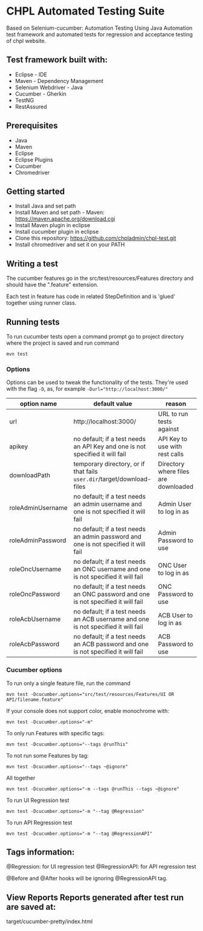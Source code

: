 # CHPL Automated Testing Suite

Based on Selenium-cucumber: Automation Testing Using Java Automation test framework and automated tests for regression and acceptance testing of chpl website.

## Test framework built with:

* Eclipse - IDE
* Maven - Dependency Management
* Selenium Webdriver - Java
* Cucumber - Gherkin
* TestNG
* RestAssured

## Prerequisites
* Java
* Maven
* Eclipse
* Eclipse Plugins
* Cucumber
* Chromedriver

## Getting started

* Install Java and set path
* Install Maven and set path - Maven: https://maven.apache.org/download.cgi
* Install Maven plugin in eclipse
* Install cucumber plugin in eclipse
* Clone this repository: https://github.com/chpladmin/chpl-test.git
* Install chromedriver and set it on your PATH

## Writing a test

The cucumber features go in the src/test/resources/Features directory and should have the ".feature" extension.

Each test in feature has code in related StepDefinition and is 'glued' together using runner class.

## Running tests

To run cucumber tests open a command prompt go to project directory where the project is saved and run command

`mvn test`

### Options

Options can be used to tweak the functionality of the tests. They're used with the flag `-D`, as, for example `-Durl="http://localhost:3000/"`

| option name       | default value                                                                       | reason                               |
|-------------------|-------------------------------------------------------------------------------------|--------------------------------------|
| url               | http://localhost:3000/                                                              | URL to run tests against             |
| apikey            | no default; if a test needs an API Key and one is not specified it will fail        | API Key to use with rest calls       |
| downloadPath      | temporary directory, or if that fails `user.dir`/target/download-files              | Directory where files are downloaded |
| roleAdminUsername | no default; if a test needs an admin username and one is not specified it will fail | Admin User to log in as              |
| roleAdminPassword | no default; if a test needs an admin password and one is not specified it will fail | Admin Password to use                |
| roleOncUsername   | no default; if a test needs an ONC username and one is not specified it will fail   | ONC User to log in as                |
| roleOncPassword   | no default; if a test needs an ONC password and one is not specified it will fail   | ONC Password to use                  |
| roleAcbUsername   | no default; if a test needs an ACB username and one is not specified it will fail   | ACB User to log in as                |
| roleAcbPassword   | no default; if a test needs an ACB password and one is not specified it will fail   | ACB Password to use                  |

### Cucumber options

To run only a single feature file, run the command

`mvn test -Dcucumber.options="src/test/resources/Features/UI OR API/filename.feature"`

If your console does not support color, enable monochrome with:

`mvn test -Dcucumber.options="-m"`

To only run Features with specific tags:

`mvn test -Dcucumber.options="--tags @runThis"`

To not run some Features by tag:

`mvn test -Dcucumber.options="--tags ~@ignore"`

All together

`mvn test -Dcucumber.options="-m --tags @runThis --tags ~@ignore"`

To run UI Regression test

`mvn test -Dcucumber.options="-m "--tag @Regression"`

To run API Regression test

`mvn test -Dcucumber.options="-m "--tag @RegressionAPI"`

## Tags information:
@Regression: for UI regression test
@RegressionAPI: for API regression test

@Before and @After hooks will be ignoring @RegressionAPI tag.

## View Reports Reports generated after test run are saved at:

target/cucumber-pretty/index.html
